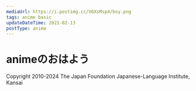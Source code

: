 ```yaml
---
mediaUrl: https://i.postimg.cc/V6XsMsp4/boy.png
tags: anime basic
updateDateTime: 2021-02-13
postType: anime
---
```


# animeのおはよう

<Grid>
    <Item
      name="boy"
      img="https://i.postimg.cc/V6XsMsp4/boy.png"
      title="おはよう。"
      sound="https://anime-manga.jp/assets/audio/character-expressions/lineup/boy_issei_01.mp3"
    />
    <Item
      name="girl"
      img="https://i.postimg.cc/NG7fjM1j/girl.png"
      title="おはよっ！"
      sound="https://anime-manga.jp/assets/audio/character-expressions/lineup/girl_issei_01.mp3"
    />
    <Item
      name="scrapper"
      img="https://i.postimg.cc/FHqhBJQD/scrapper.png"
      title="よおっ、オッス"
      sound="https://anime-manga.jp/assets/audio/character-expressions/lineup/yarou_issei_01.mp3"
    />
    <Item
      name="samurai"
      img="https://i.postimg.cc/hP2DV5ZF/samurai.png"
      title="ご機嫌いかがでござるか。"
      sound="https://anime-manga.jp/assets/audio/character-expressions/lineup/samurai_issei_01.mp3"
    />
    <Item
      name="old man"
      img="https://i.postimg.cc/xTfjJ2Ry/old-man.png"
      title="おおーようきたのう。"
      sound="https://anime-manga.jp/assets/audio/character-expressions/lineup/ojii_issei_01.mp3"
    />
    <Item
      name="butler"
      img="https://i.postimg.cc/sxyjJdRz/butler.png"
      title="お目覚めはいかがですか、ご主人様。"
      sound="https://anime-manga.jp/assets/audio/character-expressions/lineup/shitsuji_issei_01.mp3"
    />
    <Item
      name="lady"
      img="https://i.postimg.cc/sg1Vm4bM/lady.png"
      title="ごきげんよう。"
      sound="https://anime-manga.jp/assets/audio/character-expressions/lineup/ojou_issei_01.mp3"
    />
    <Item
      name="osakan"
      img="https://i.postimg.cc/KjNZqqZM/osakan.png"
      title="まいど。"
      sound="https://anime-manga.jp/assets/audio/character-expressions/lineup/osakan_issei_01.mp3"
    />
</Grid>

Copyright 2010-2024 The Japan Foundation Japanese-Language Institute, Kansai